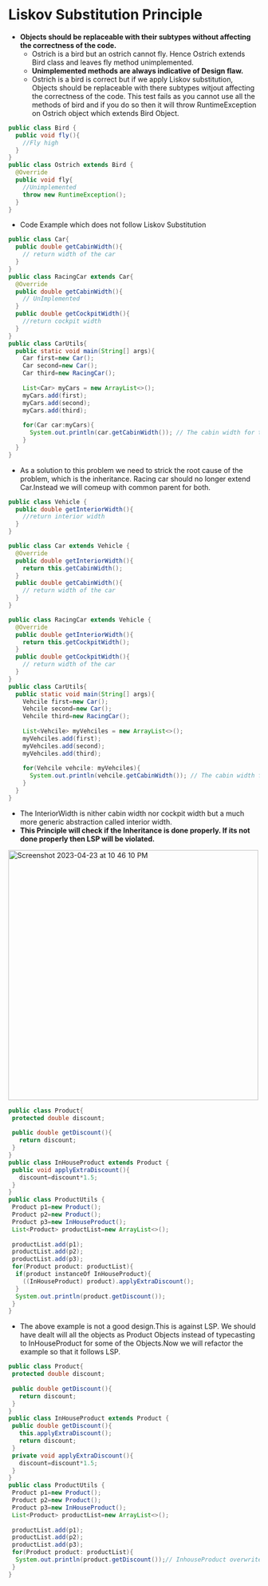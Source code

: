 # Liskov Substitution Principle
* __Objects should be replaceable with their subtypes without affecting the correctness of the code.__
  * Ostrich is a bird but an ostrich cannot fly. Hence Ostrich extends Bird class and leaves fly method unimplemented.
  * __Unimplemented methods are always indicative of Design flaw.__
  * Ostrich is a bird is correct but if we apply Liskov substitution, Objects should be replaceable with there subtypes witjout affecting the correctness of the code. This test fails as you cannot use all the methods of bird and if you do so then it will throw RuntimeException on Ostrich object which extends Bird Object.
```java
public class Bird {
  public void fly(){
    //Fly high
  }
}
public class Ostrich extends Bird {
  @Override
  public void fly{
    //Unimplemented
    throw new RuntimeException();
  }
}
```

* Code Example which does not follow Liskov Substitution 
```java
public class Car{
  public double getCabinWidth(){
    // return width of the car
  }
}
public class RacingCar extends Car{
  @Override
  public double getCabinWidth(){
    // UnImplemented
  }
  public double getCockpitWidth(){
    //return cockpit width
  }
}
public class CarUtils{
  public static void main(String[] args){
    Car first=new Car();
    Car second=new Car();
    Car third=new RacingCar();
    
    List<Car> myCars = new ArrayList<>();
    myCars.add(first);
    myCars.add(second);
    myCars.add(third);
    
    for(Car car:myCars){
      System.out.println(car.getCabinWidth()); // The cabin width for third car will not print anything as RacingCar leaves CabinWidth unimplemented
    }
  }
}
```
* As a solution to this problem we need to strick the root cause of the problem, which is the inheritance. Racing car should no longer extend Car.Instead we will comeup with common parent for both.
```java
public class Vehicle {
  public double getInteriorWidth(){
    //return interior width
  }
}

public class Car extends Vehicle {
  @Override 
  public double getInteriorWidth(){
    return this.getCabinWidth();
  }
  public double getCabinWidth(){
    // return width of the car
  }
}

public class RacingCar extends Vehicle {
  @Override 
  public double getInteriorWidth(){
    return this.getCockpitWidth();
  }
  public double getCockpitWidth(){
    // return width of the car
  }
}
public class CarUtils{
  public static void main(String[] args){
    Vehcile first=new Car();
    Vehcile second=new Car();
    Vehcile third=new RacingCar();
    
    List<Vehcile> myVehciles = new ArrayList<>();
    myVehciles.add(first);
    myVehciles.add(second);
    myVehciles.add(third);
    
    for(Vehcile vehcile: myVehciles){
      System.out.println(vehcile.getCabinWidth()); // The cabin width for third car will not print anything as RacingCar leaves CabinWidth unimplemented
    }
  }
}
```
* The InteriorWidth is nither cabin width nor cockpit width but a much more generic abstraction called interior width.
* __This Principle will check if the Inheritance is done properly. If its not done properly then LSP will be violated.__
<img width="501" alt="Screenshot 2023-04-23 at 10 46 10 PM" src="https://user-images.githubusercontent.com/26598629/233854554-640655cb-a66f-4fea-82c0-0114f6abfeb7.png">

```java
public class Product{
 protected double discount;
 
 public double getDiscount(){
   return discount;
 }
}
public class InHouseProduct extends Product {
 public void applyExtraDiscount(){
   discount=discount*1.5;
 }
}
public class ProductUtils {
 Product p1=new Product();
 Product p2=new Product();
 Product p3=new InHouseProduct();
 List<Product> productList=new ArrayList<>();
 
 productList.add(p1);
 productList.add(p2);
 productList.add(p3);
 for(Product product: productList){
  if(product instanceOf InHouseProduct){
    ((InHouseProduct) product).applyExtraDiscount();
  }
  System.out.println(product.getDiscount());
 }
}
```
 * The above example is not a good design.This is against LSP. We should have dealt will all the objects as Product Objects instead of typecasting to InHouseProduct for some of the Objects.Now we will refactor the example so that it follows LSP.

```java
public class Product{
 protected double discount;
 
 public double getDiscount(){
   return discount;
 }
}
public class InHouseProduct extends Product {
 public double getDiscount(){
   this.applyExtraDiscount();
   return discount;
 }
 private void applyExtraDiscount(){
   discount=discount*1.5;
 }
}
public class ProductUtils {
 Product p1=new Product();
 Product p2=new Product();
 Product p3=new InHouseProduct();
 List<Product> productList=new ArrayList<>();
 
 productList.add(p1);
 productList.add(p2);
 productList.add(p3);
 for(Product product: productList){
  System.out.println(product.getDiscount());// InhouseProduct overwrites the getDiscount() method so no special handling required
 }
}
```
